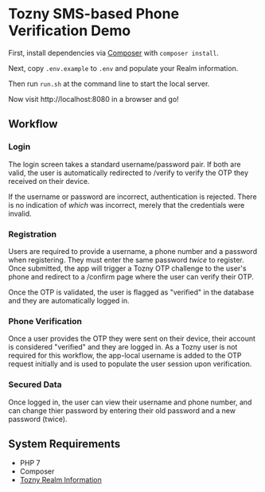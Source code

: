 # Tozny SMS-based Phone Verification Demo

First, install dependencies via [Composer](https://getcomposer.org/) with `composer install`.

Next, copy `.env.example` to `.env` and populate your Realm information.

Then run `run.sh` at the command line to start the local server.

Now visit http://localhost:8080 in a browser and go!

## Workflow

### Login

The login screen takes a standard username/password pair. If both are valid, the user is automatically redirected to /verify to verify the OTP they received on their device.

If the username or password are incorrect, authentication is rejected. There is no indication of _which_ was incorrect, merely that the credentials were invalid.

### Registration

Users are required to provide a username, a phone number and a password when registering. They must enter the same password _twice_ to register. Once submitted, the app will trigger a Tozny OTP challenge to the user's phone and redirect to a /confirm page where the user can verify their OTP.

Once the OTP is validated, the user is flagged as "verified" in the database and they are automatically logged in.

### Phone Verification

Once a user provides the OTP they were sent on their device, their account is considered "verified" and they are logged in. As a Tozny user is not required for this workflow, the app-local username is added to the OTP request initially and is used to populate the user session upon verification.

### Secured Data

Once logged in, the user can view their username and phone number, and can change thier password by entering their old password and a new password (twice).

## System Requirements

- PHP 7
- Composer
- [Tozny Realm Information](https://tozny.com/beta/)
